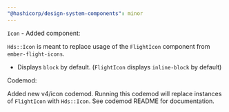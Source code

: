 ```yaml
---
"@hashicorp/design-system-components": minor
---
```


`Icon` - Added component:

`Hds::Icon` is meant to replace usage of the `FlightIcon` component from `ember-flight-icons`.

- Displays `block` by default. (`FlightIcon` displays `inline-block` by default)

Codemod:

Added new v4/icon codemod. Running this codemod will replace instances of `FlightIcon` with `Hds::Icon`.
See codemod README for documentation.
